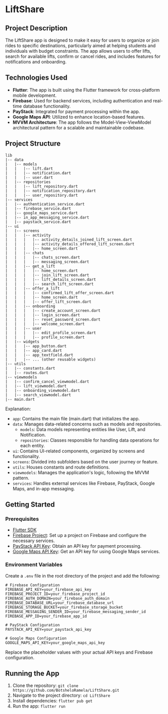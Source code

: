 # LiftShare

## Project Description

The LiftShare app is designed to make it easy for users to organize or join rides to specific destinations, particularly aimed at helping students and individuals with budget constraints. The app allows users to offer lifts, search for available lifts, confirm or cancel rides, and includes features for notifications and onboarding.

## Technologies Used

- **Flutter**: The app is built using the Flutter framework for cross-platform mobile development.
- **Firebase**: Used for backend services, including authentication and real-time database functionality.
- **PayStack**: Integrated for payment processing within the app.
- **Google Maps API**: Utilized to enhance location-based features.
- **MVVM Architecture**: The app follows the Model-View-ViewModel architectural pattern for a scalable and maintainable codebase.

## Project Structure
```
lib
|-- data
|   |-- models
|   |   |-- lift.dart
|   |   |-- notification.dart
|   |   |-- user.dart
|   |-- repositories
|   |   |-- lift_repository.dart
|   |   |-- notification_repository.dart
|   |   |-- user_repository.dart
|-- services
|   |-- authentication_service.dart
|   |-- firebase_service.dart
|   |-- google_maps_service.dart
|   |-- in_app_messaging_service.dart
|   |-- paystack_service.dart
|-- ui
|   |-- screens
|   |   |-- activity
|   |   |   |-- activity_details_joined_lift_screen.dart
|   |   |   |-- activity_details_offered_lift_screen.dart
|   |   |   |-- home_screen.dart
|   |   |-- chats
|   |   |   |-- chats_screen.dart
|   |   |   |-- messaging_screen.dart
|   |   |-- get_a_lift
|   |   |   |-- home_screen.dart
|   |   |   |-- join_lift_screen.dart
|   |   |   |-- lift_details_screen.dart
|   |   |   |-- search_lift_screen.dart
|   |   |-- offer_a_lift
|   |   |   |-- confirmed_lift_offer_screen.dart
|   |   |   |-- home_screen.dart
|   |   |   |-- offer_lift_screen.dart
|   |   |-- onboarding
|   |   |   |-- create_account_screen.dart
|   |   |   |-- login_screen.dart
|   |   |   |-- reset_password_screen.dart
|   |   |   |-- welcome_screen.dart
|   |   |-- user
|   |   |   |-- edit_profile_screen.dart
|   |   |   |-- profile_screen.dart
|   |-- widgets
|   |   |-- app_button.dart
|   |   |-- app_card.dart
|   |   |-- app_textfield.dart
|   |   |-- ... (other reusable widgets)
|-- utils
|   |-- constants.dart
|   |-- routes.dart
|-- viewmodels
|   |-- confirm_cancel_viewmodel.dart
|   |-- lift_viewmodel.dart
|   |-- onboarding_viewmodel.dart
|   |-- search_viewmodel.dart
|-- main.dart
```

Explanation:

- `app`: Contains the main file (main.dart) that initializes the app.
- `data`: Manages data-related concerns such as models and repositories.
    - `models`: Data models representing entities like User, Lift, and Notification.
    - `repositories`: Classes responsible for handling data operations for each entity.
- `ui`: Contains UI-related components, organized by screens and functionality.
- `screens`: Divided into subfolders based on the user journey or feature.
- `utils`: Houses constants and route definitions.
- `viewmodels`: Manages the application's logic, following the MVVM pattern.
- `services`: Handles external services like Firebase, PayStack, Google Maps, and in-app messaging.



## Getting Started

### Prerequisites

- [Flutter SDK](https://flutter.dev/docs/get-started/install)
- [Firebase Project](https://console.firebase.google.com/): Set up a project on Firebase and configure the necessary services.
- [PayStack API Key](https://dashboard.paystack.com/): Obtain an API key for payment processing.
- [Google Maps API Key](https://cloud.google.com/maps-platform/): Get an API key for using Google Maps services.

### Environment Variables

Create a `.env` file in the root directory of the project and add the following:

```env
# Firebase Configuration
FIREBASE_API_KEY=your_firebase_api_key
FIREBASE_PROJECT_ID=your_firebase_project_id
FIREBASE_AUTH_DOMAIN=your_firebase_auth_domain
FIREBASE_DATABASE_URL=your_firebase_database_url
FIREBASE_STORAGE_BUCKET=your_firebase_storage_bucket
FIREBASE_MESSAGING_SENDER_ID=your_firebase_messaging_sender_id
FIREBASE_APP_ID=your_firebase_app_id

# PayStack Configuration
PAYSTACK_API_KEY=your_paystack_api_key

# Google Maps Configuration
GOOGLE_MAPS_API_KEY=your_google_maps_api_key

```

Replace the placeholder values with your actual API keys and Firebase configuration.

## Running the App
1. Clone the repository: `git clone https://github.com/BotsheloRamela/LiftShare.git`
2. Navigate to the project directory: `cd LiftShare`
3. Install dependencies: `flutter pub get`
4. Run the app: `flutter run`
